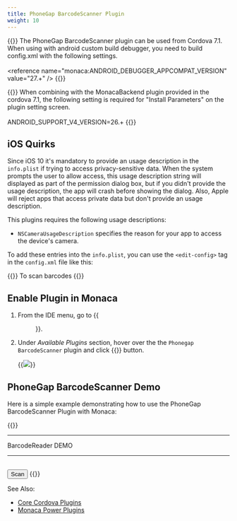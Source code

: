 ```yaml
---
title: PhoneGap BarcodeScanner Plugin
weight: 10
---
```


{{<note>}}
The PhoneGap BarcodeScanner plugin can be used from Cordova 7.1.
<br />
When using with android custom build debugger, you need to build config.xml with the following settings.
<br /><br />
&lt;reference name="monaca:ANDROID_DEBUGGER_APPCOMPAT_VERSION" value="27.+" /&gt;
{{</note>}}

{{<note>}}
When combining with the MonacaBackend plugin provided in the cordova 7.1, the following setting is required for "Install Parameters" on the plugin setting screen.
<br /><br />
ANDROID_SUPPORT_V4_VERSION=26.+
{{</note>}}

## iOS Quirks

Since iOS 10 it's mandatory to provide an usage description in the `info.plist` if trying to access privacy-sensitive data. When the system prompts the user to allow access, this usage description string will displayed as part of the permission dialog box, but if you didn't provide the usage description, the app will crash before showing the dialog. Also, Apple will reject apps that access private data but don't provide an usage description.

This plugins requires the following usage descriptions:

- `NSCameraUsageDescription` specifies the reason for your app to access the device's camera.

To add these entries into the `info.plist`, you can use the `<edit-config>` tag in the `config.xml` file like this:

{{<highlight xml>}}
<edit-config target="NSCameraUsageDescription" file="*-Info.plist" mode="merge">
    <string>To scan barcodes</string>
</edit-config>
{{</highlight>}}

## Enable Plugin in Monaca

1.  From the IDE menu, go to {{<menu menu1="Configure" menu2="Cordova Plugin Settings">}}.

2.  Under *Available Plugins* section, hover over the the `Phonegap BarcodeScanner` plugin and click {{<guilabel name="Enable">}} button.

    {{<img src="/images/reference/third_party_phonegap/phonegap_plugin_barcodescanner/1.png">}}

## PhoneGap BarcodeScanner Demo

Here is a simple example demonstrating how to use the PhoneGap BarcodeScanner Plugin with Monaca:

{{<highlight javascript>}}
<!DOCTYPE HTML>
<html>
<head>
  <title>PhoneGap BarcodeScanner Plugin DEMO</title>

  <meta charset="utf-8">
  <meta name="viewport" content="width=device-width, initial-scale=1, maximum-scale=1, user-scalable=no">
  <meta http-equiv="Content-Security-Policy" content="default-src * data: gap: https://ssl.gstatic.com; style-src * 'unsafe-inline'; script-src * 'unsafe-inline' 'unsafe-eval'">
  <script src="components/loader.js"></script>
  <link rel="stylesheet" href="components/loader.css">
  <link rel="stylesheet" href="css/style.css">
  <script>
    function scanBarcode() {
      cordova.plugins.barcodeScanner.scan(
        function (result) {
          alert("We got a barcode\n" +
                "Result: " + result.text + "\n" +
                "Format: " + result.format + "\n" +
                "Cancelled: " + result.cancelled);
        },
        function (error) {
          alert("Scanning failed: " + error);
        },
        {
          preferFrontCamera : true, // iOS and Android
          showFlipCameraButton : true, // iOS and Android
          showTorchButton : true, // iOS and Android
          torchOn: true, // Android, launch with the torch switched on (if available)
          saveHistory: true, // Android, save scan history (default false)
          prompt : "Place a barcode inside the scan area", // Android
          resultDisplayDuration: 500, // Android, display scanned text for X ms. 0 suppresses it entirely, default 1500
          formats : "QR_CODE,PDF_417", // default: all but PDF_417 and RSS_EXPANDED
          orientation : "landscape", // Android only (portrait|landscape), default unset so it rotates with the device
          disableAnimations : true, // iOS
          disableSuccessBeep: false // iOS and Android
        }
      );
    }
  </script>
</head>
<body>
  <hr> BarcodeReader DEMO <hr><br>
  <input type="button" onClick ="scanBarcode()" value ="Scan" />
</body>
</html>
{{</highlight>}}

See Also:

- [Core Cordova Plugins](../../cordova_7.1)
- [Monaca Power Plugins](../../power_plugins)
